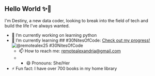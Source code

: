 ## Hello World ✨🌙
I'm Destiny, a new data coder, looking to break into the field of tech and build the life I've always wanted. 
- 🔭 I’m currently working on learning python
- 🌱 I’m currently learning ## #30NitesOfCode:
  [Check out my progress!](https://www.codedex.io/@remotealex25/30-nites-of-code)  
  ![@remotealex25 #30NitesOfCode](https://www.codedex.io/api/petStatus?user=remotealex25)
  - 📫 How to reach me: remotealexandria@gmail.com
  - - 😄 Pronouns: She/Her
- ⚡ Fun fact: I have over 700 books in my home library
<!--
**Desicode25/Desicode25** is a ✨ _special_ ✨ repository because its `README.md` (this file) appears on your GitHub profile.

Here are some ideas to get you started:


- 👯 I’m looking to collaborate on ...
- 🤔 I’m looking for help with ...
- 💬 Ask me about ...


-->
